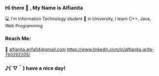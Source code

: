 ### Hi there 👋 , My Name is Alfianita
💻 I'm Information Technology student
📃 in University, I learn C++, Java, Web Programming

### Reach Me:
📧 alfianita.arifa04@gmail.com 
https://www.linkedin.com/in/alfianita-arifa-7b0292205/

### ♪(´▽｀) have a nice day!
<!--
**alfianitaAr/alfianitaAr** is a ✨ _special_ ✨ repository because its `README.md` (this file) appears on your GitHub profile.

Here are some ideas to get you started:

- 🔭 I’m currently working on university student
- 🌱 I’m currently learning ...
- 👯 I’m looking to collaborate on ...
- 🤔 I’m looking for help with ...
- 💬 Ask me about ...
- 📫 How to reach me: ...
- 😄 Pronouns: ...
- ⚡ Fun fact: ...
-->
